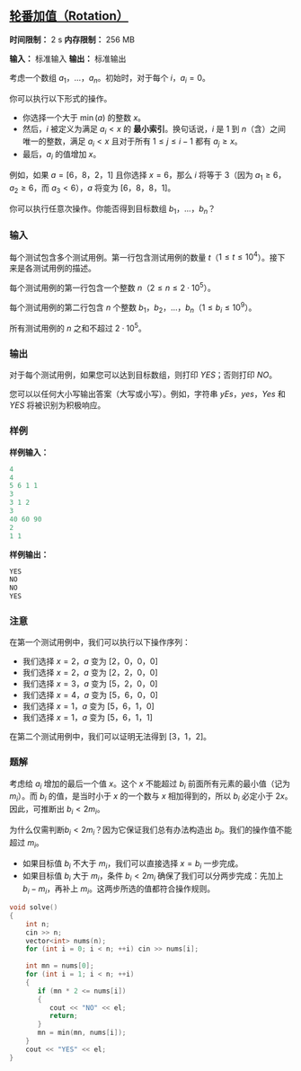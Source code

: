 ## [轮番加值（Rotation）](https://codeforces.com/contest/2128/problem/C)

**时间限制：** 2 s
**内存限制：** 256 MB

**输入：** 标准输入
**输出：** 标准输出



考虑一个数组 $a_1$，$\ldots$，$a_n$。初始时，对于每个 $i$，$a_i = 0$。

你可以执行以下形式的操作。

-   你选择一个大于 $\min(a)$ 的整数 $x$。
-   然后，$i$ 被定义为满足 $a_i < x$ 的 **最小索引**。换句话说，$i$ 是 $1$ 到 $n$（含）之间唯一的整数，满足 $a_i < x$ 且对于所有 $1 \leq j \leq i-1$ 都有 $a_j \geq x$。
-   最后，$a_i$ 的值增加 $x$。

例如，如果 $a = [6$，$8$，$2$，$1]$ 且你选择 $x = 6$，那么 $i$ 将等于 $3$（因为 $a_1 \geq 6$，$a_2 \geq 6$，而 $a_3 < 6$），$a$ 将变为 $[6$，$8$，$8$，$1]$。

你可以执行任意次操作。你能否得到目标数组 $b_1$，$\ldots$，$b_n$？







### 输入

每个测试包含多个测试用例。第一行包含测试用例的数量 $t$（$1 \le t \le 10^4$）。接下来是各测试用例的描述。

每个测试用例的第一行包含一个整数 $n$（$2 \leq n \leq 2 \cdot 10^5$）。

每个测试用例的第二行包含 $n$ 个整数 $b_1$，$b_2$，$\ldots$，$b_n$（$1 \le b_i \le 10^9$）。

所有测试用例的 $n$ 之和不超过 $2 \cdot 10^5$。





### 输出

对于每个测试用例，如果您可以达到目标数组，则打印 $YES$；否则打印 $NO$。

您可以以任何大小写输出答案（大写或小写）。例如，字符串  $yEs$，$yes$，$Yes$ 和 $YES$  将被识别为积极响应。





### 样例

**样例输入：**

```cpp
4
4
5 6 1 1
3
3 1 2
3
40 60 90
2
1 1
```



**样例输出：**

```cpp
YES
NO
NO
YES
```





### 注意

在第一个测试用例中，我们可以执行以下操作序列：

-   我们选择 $x=2$，$a$ 变为 $[2$，$0$，$0$，$0]$
-   我们选择 $x=2$，$a$ 变为 $[2$，$2$，$0$，$0]$
-   我们选择 $x=3$，$a$ 变为 $[5$，$2$，$0$，$0]$
-   我们选择 $x=4$，$a$ 变为 $[5$，$6$，$0$，$0]$
-   我们选择 $x=1$，$a$ 变为 $[5$，$6$，$1$，$0]$
-   我们选择 $x=1$，$a$ 变为 $[5$，$6$，$1$，$1]$

在第二个测试用例中，我们可以证明无法得到 $[3$，$1$，$2]$。





### 题解

考虑给 $a_i$ 增加的最后一个值 $x$。这个 $x$ 不能超过 $b_i$ 前面所有元素的最小值（记为 $m_i$）。而 $b_i$ 的值，是当时小于 $x$ 的一个数与 $x$ 相加得到的，所以 $b_i$ 必定小于 $2x$。因此，可推断出 $b_i < 2m_i$。

为什么仅需判断$b_i < 2m_i$？因为它保证我们总有办法构造出 $b_i$。我们的操作值不能超过 $m_i$。
-   如果目标值 $b_i$ 不大于 $m_i$，我们可以直接选择 $x = b_i$ 一步完成。
-   如果目标值 $b_i$ 大于 $m_i$，条件 $b_i < 2m_i$ 确保了我们可以分两步完成：先加上 $b_i - m_i$，再补上 $m_i$。这两步所选的值都符合操作规则。



```cpp
void solve()  
{  
    int n;  
    cin >> n;  
    vector<int> nums(n);  
    for (int i = 0; i < n; ++i) cin >> nums[i];  
  
    int mn = nums[0];  
    for (int i = 1; i < n; ++i)  
    {  
       if (mn * 2 <= nums[i])  
       {  
          cout << "NO" << el;  
          return;  
       }  
       mn = min(mn, nums[i]);  
    }  
    cout << "YES" << el;  
}
```